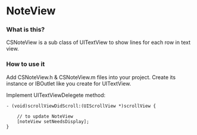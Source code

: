 NoteView
========

### What is this?
CSNoteView is a sub class of UITextView to show lines for each row in text view.

### How to use it
Add CSNoteView.h & CSNoteView.m files into your project. Create its instance or IBOutlet like you create for UITextView.

Implement UITextViewDelegete method:

```
- (void)scrollViewDidScroll:(UIScrollView *)scrollView {
    
    // to update NoteView
    [noteView setNeedsDisplay];
}
```
